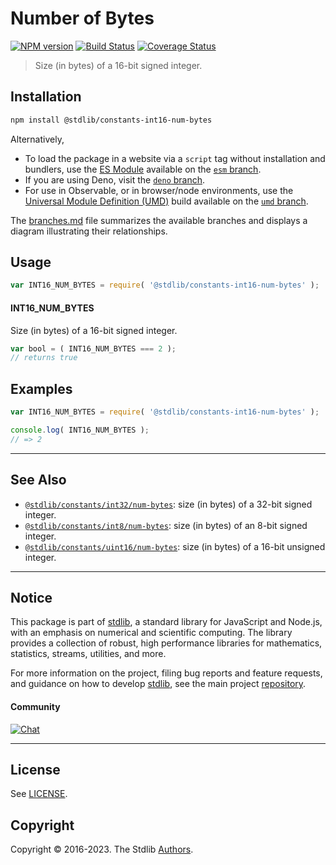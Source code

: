 <!--

@license Apache-2.0

Copyright (c) 2018 The Stdlib Authors.

Licensed under the Apache License, Version 2.0 (the "License");
you may not use this file except in compliance with the License.
You may obtain a copy of the License at

   http://www.apache.org/licenses/LICENSE-2.0

Unless required by applicable law or agreed to in writing, software
distributed under the License is distributed on an "AS IS" BASIS,
WITHOUT WARRANTIES OR CONDITIONS OF ANY KIND, either express or implied.
See the License for the specific language governing permissions and
limitations under the License.

-->

# Number of Bytes

[![NPM version][npm-image]][npm-url] [![Build Status][test-image]][test-url] [![Coverage Status][coverage-image]][coverage-url] <!-- [![dependencies][dependencies-image]][dependencies-url] -->

> Size (in bytes) of a 16-bit signed integer.

<section class="installation">

## Installation

```bash
npm install @stdlib/constants-int16-num-bytes
```

Alternatively,

-   To load the package in a website via a `script` tag without installation and bundlers, use the [ES Module][es-module] available on the [`esm` branch][esm-url].
-   If you are using Deno, visit the [`deno` branch][deno-url].
-   For use in Observable, or in browser/node environments, use the [Universal Module Definition (UMD)][umd] build available on the [`umd` branch][umd-url].

The [branches.md][branches-url] file summarizes the available branches and displays a diagram illustrating their relationships.

</section>

<section class="usage">

## Usage

```javascript
var INT16_NUM_BYTES = require( '@stdlib/constants-int16-num-bytes' );
```

#### INT16_NUM_BYTES

Size (in bytes) of a 16-bit signed integer.

```javascript
var bool = ( INT16_NUM_BYTES === 2 );
// returns true
```

</section>

<!-- /.usage -->

<section class="examples">

## Examples

<!-- TODO: better example -->

<!-- eslint no-undef: "error" -->

```javascript
var INT16_NUM_BYTES = require( '@stdlib/constants-int16-num-bytes' );

console.log( INT16_NUM_BYTES );
// => 2
```

</section>

<!-- /.examples -->

<!-- Section for related `stdlib` packages. Do not manually edit this section, as it is automatically populated. -->

<section class="related">

* * *

## See Also

-   <span class="package-name">[`@stdlib/constants/int32/num-bytes`][@stdlib/constants/int32/num-bytes]</span><span class="delimiter">: </span><span class="description">size (in bytes) of a 32-bit signed integer.</span>
-   <span class="package-name">[`@stdlib/constants/int8/num-bytes`][@stdlib/constants/int8/num-bytes]</span><span class="delimiter">: </span><span class="description">size (in bytes) of an 8-bit signed integer.</span>
-   <span class="package-name">[`@stdlib/constants/uint16/num-bytes`][@stdlib/constants/uint16/num-bytes]</span><span class="delimiter">: </span><span class="description">size (in bytes) of a 16-bit unsigned integer.</span>

</section>

<!-- /.related -->

<!-- Section for all links. Make sure to keep an empty line after the `section` element and another before the `/section` close. -->


<section class="main-repo" >

* * *

## Notice

This package is part of [stdlib][stdlib], a standard library for JavaScript and Node.js, with an emphasis on numerical and scientific computing. The library provides a collection of robust, high performance libraries for mathematics, statistics, streams, utilities, and more.

For more information on the project, filing bug reports and feature requests, and guidance on how to develop [stdlib][stdlib], see the main project [repository][stdlib].

#### Community

[![Chat][chat-image]][chat-url]

---

## License

See [LICENSE][stdlib-license].


## Copyright

Copyright &copy; 2016-2023. The Stdlib [Authors][stdlib-authors].

</section>

<!-- /.stdlib -->

<!-- Section for all links. Make sure to keep an empty line after the `section` element and another before the `/section` close. -->

<section class="links">

[npm-image]: http://img.shields.io/npm/v/@stdlib/constants-int16-num-bytes.svg
[npm-url]: https://npmjs.org/package/@stdlib/constants-int16-num-bytes

[test-image]: https://github.com/stdlib-js/constants-int16-num-bytes/actions/workflows/test.yml/badge.svg?branch=main
[test-url]: https://github.com/stdlib-js/constants-int16-num-bytes/actions/workflows/test.yml?query=branch:main

[coverage-image]: https://img.shields.io/codecov/c/github/stdlib-js/constants-int16-num-bytes/main.svg
[coverage-url]: https://codecov.io/github/stdlib-js/constants-int16-num-bytes?branch=main

<!--

[dependencies-image]: https://img.shields.io/david/stdlib-js/constants-int16-num-bytes.svg
[dependencies-url]: https://david-dm.org/stdlib-js/constants-int16-num-bytes/main

-->

[chat-image]: https://img.shields.io/gitter/room/stdlib-js/stdlib.svg
[chat-url]: https://gitter.im/stdlib-js/stdlib/

[stdlib]: https://github.com/stdlib-js/stdlib

[stdlib-authors]: https://github.com/stdlib-js/stdlib/graphs/contributors

[umd]: https://github.com/umdjs/umd
[es-module]: https://developer.mozilla.org/en-US/docs/Web/JavaScript/Guide/Modules

[deno-url]: https://github.com/stdlib-js/constants-int16-num-bytes/tree/deno
[umd-url]: https://github.com/stdlib-js/constants-int16-num-bytes/tree/umd
[esm-url]: https://github.com/stdlib-js/constants-int16-num-bytes/tree/esm
[branches-url]: https://github.com/stdlib-js/constants-int16-num-bytes/blob/main/branches.md

[stdlib-license]: https://raw.githubusercontent.com/stdlib-js/constants-int16-num-bytes/main/LICENSE

<!-- <related-links> -->

[@stdlib/constants/int32/num-bytes]: https://github.com/stdlib-js/constants-int32-num-bytes

[@stdlib/constants/int8/num-bytes]: https://github.com/stdlib-js/constants-int8-num-bytes

[@stdlib/constants/uint16/num-bytes]: https://github.com/stdlib-js/constants-uint16-num-bytes

<!-- </related-links> -->

</section>

<!-- /.links -->
